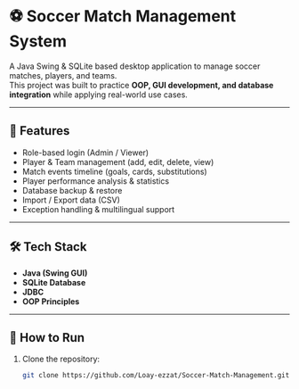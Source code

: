 # ⚽ Soccer Match Management System

A Java Swing & SQLite based desktop application to manage soccer matches, players, and teams.  
This project was built to practice **OOP, GUI development, and database integration** while applying real-world use cases.

---

## 🔑 Features
- Role-based login (Admin / Viewer)
- Player & Team management (add, edit, delete, view)
- Match events timeline (goals, cards, substitutions)
- Player performance analysis & statistics
- Database backup & restore
- Import / Export data (CSV)
- Exception handling & multilingual support

---

## 🛠️ Tech Stack
- **Java (Swing GUI)**
- **SQLite Database**
- **JDBC**
- **OOP Principles**

---

## 🚀 How to Run
1. Clone the repository:
   ```bash
   git clone https://github.com/Loay-ezzat/Soccer-Match-Management.git
